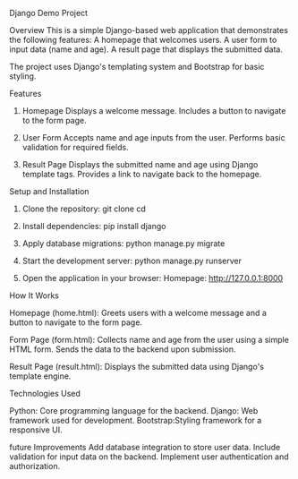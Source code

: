 Django Demo Project

Overview
This is a simple Django-based web application that demonstrates the following features:
A homepage that welcomes users.
A user form to input data (name and age).
A result page that displays the submitted data.

The project uses Django's templating system and Bootstrap for basic styling.

Features

1. Homepage
   Displays a welcome message.
   Includes a button to navigate to the form page.

2. User Form
   Accepts name and age inputs from the user.
   Performs basic validation for required fields.

3. Result Page
   Displays the submitted name and age using Django template tags.
   Provides a link to navigate back to the homepage.

Setup and Installation

1. Clone the repository:
   git clone <repository-url>
   cd <repository-folder>

2. Install dependencies:
   pip install django

3. Apply database migrations:
   python manage.py migrate

4. Start the development server:
   python manage.py runserver

5. Open the application in your browser:
   Homepage: http://127.0.0.1:8000

How It Works

Homepage (home.html):
Greets users with a welcome message and a button to navigate to the form page.

Form Page (form.html):
Collects name and age from the user using a simple HTML form.
Sends the data to the backend upon submission.

Result Page (result.html):
Displays the submitted data using Django's template engine.

Technologies Used

Python: Core programming language for the backend.
Django: Web framework used for development.
Bootstrap:Styling framework for a responsive UI.

future Improvements
Add database integration to store user data.
Include validation for input data on the backend.
Implement user authentication and authorization.

